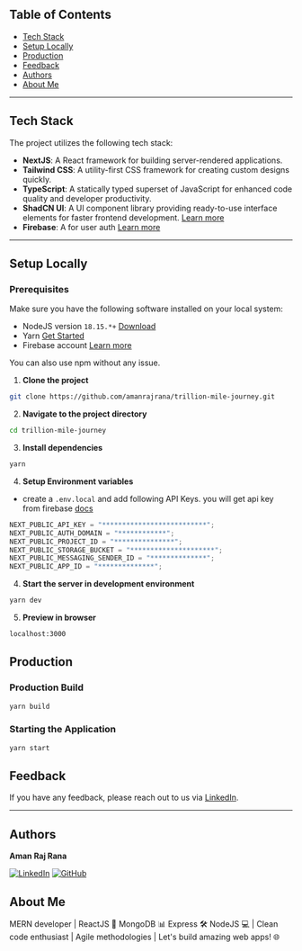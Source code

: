 ## Table of Contents

- [Tech Stack](#tech-stack)
- [Setup Locally](#setup-locally)
- [Production](#production)
- [Feedback](#feedback)
- [Authors](#authors)
- [About Me](#about-me)

---

## Tech Stack

The project utilizes the following tech stack:

- **NextJS**: A React framework for building server-rendered applications.
- **Tailwind CSS**: A utility-first CSS framework for creating custom designs quickly.
- **TypeScript**: A statically typed superset of JavaScript for enhanced code quality and developer productivity.
- **ShadCN UI**: A UI component library providing ready-to-use interface elements for faster frontend development. [Learn more](https://ui.shadcn.com/docs)
- **Firebase**: A for user auth [Learn more](https://firebase.google.com/docs/auth/web/start)

---

## Setup Locally

### Prerequisites

Make sure you have the following software installed on your local system:

- NodeJS version `18.15.*+` [Download](https://nodejs.org/en/download)
- Yarn [Get Started](https://yarnpkg.com/getting-started)
- Firebase account [Learn more](https://firebase.google.com/docs/auth/web/star)

You can also use npm without any issue.

1. **Clone the project**

```bash
git clone https://github.com/amanrajrana/trillion-mile-journey.git
```

2. **Navigate to the project directory**

```bash
cd trillion-mile-journey
```

3. **Install dependencies**

```bash
yarn
```

4. **Setup Environment variables**

- create a `.env.local` and add following API Keys. you will get api key from firebase [docs](https://firebase.google.com/docs/auth/web/start)

```js
NEXT_PUBLIC_API_KEY = "**************************";
NEXT_PUBLIC_AUTH_DOMAIN = "************";
NEXT_PUBLIC_PROJECT_ID = "***************";
NEXT_PUBLIC_STORAGE_BUCKET = "*********************";
NEXT_PUBLIC_MESSAGING_SENDER_ID = "**************";
NEXT_PUBLIC_APP_ID = "**************";
```

4. **Start the server in development environment**

```bash
yarn dev
```

5. **Preview in browser**

```bash
localhost:3000
```

## Production

### Production Build

```bash
yarn build
```

### Starting the Application

```bash
yarn start
```

## Feedback

If you have any feedback, please reach out to us via [LinkedIn](https://www.linkedin.com/in/amanrajrana).

---

## Authors

**Aman Raj Rana**

[![LinkedIn](https://img.shields.io/badge/linkedin-0A66C2?style=for-the-badge&logo=linkedin&logoColor=white)](https://www.linkedin.com/in/amanrajrana)
[![GitHub](https://img.shields.io/badge/github-000000?style=for-the-badge&logo=github&logoColor=white)](https://github.com/amanrajrana)

## About Me

MERN developer | ReactJS 🚀 MongoDB 📊 Express 🛠️ NodeJS 💻 | Clean code enthusiast | Agile methodologies | Let's build amazing web apps! 🌐
